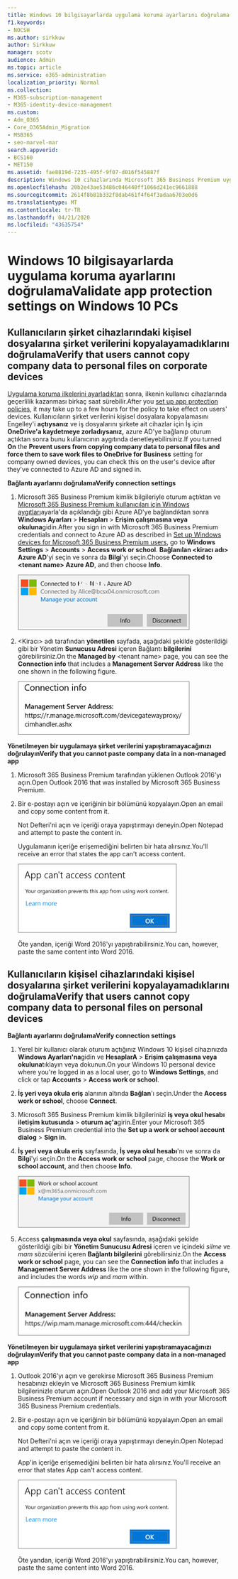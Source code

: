 ```yaml
---
title: Windows 10 bilgisayarlarda uygulama koruma ayarlarını doğrulama
f1.keywords:
- NOCSH
ms.author: sirkkuw
author: Sirkkuw
manager: scotv
audience: Admin
ms.topic: article
ms.service: o365-administration
localization_priority: Normal
ms.collection:
- M365-subscription-management
- M365-identity-device-management
ms.custom:
- Adm_O365
- Core_O365Admin_Migration
- MSB365
- seo-marvel-mar
search.appverid:
- BCS160
- MET150
ms.assetid: fae8819d-7235-495f-9f07-d016f545887f
description: Windows 10 cihazlarında Microsoft 365 Business Premium uygulama koruma ayarlarını doğrulayın ve kullanıcıların şirket verilerini kişisel dosyalara veya yönetilmeyen uygulamalara kopyalayamayacağını doğrulayın.
ms.openlocfilehash: 20b2e43ae53486c046440ff1066d241ec9661888
ms.sourcegitcommit: 2614f8b81b332f8dab461f4f64f3adaa6703e0d6
ms.translationtype: MT
ms.contentlocale: tr-TR
ms.lasthandoff: 04/21/2020
ms.locfileid: "43635754"
---
```

# <a name="validate-app-protection-settings-on-windows-10-pcs"></a><span data-ttu-id="5308f-103">Windows 10 bilgisayarlarda uygulama koruma ayarlarını doğrulama</span><span class="sxs-lookup"><span data-stu-id="5308f-103">Validate app protection settings on Windows 10 PCs</span></span>

## <a name="verify-that-users-cannot-copy-company-data-to-personal-files-on-corporate-devices"></a><span data-ttu-id="5308f-104">Kullanıcıların şirket cihazlarındaki kişisel dosyalarına şirket verilerini kopyalayamadıklarını doğrulama</span><span class="sxs-lookup"><span data-stu-id="5308f-104">Verify that users cannot copy company data to personal files on corporate devices</span></span>

<span data-ttu-id="5308f-105">[Uygulama koruma ilkelerini ayarladıktan](protection-settings-for-windows-10-devices.md) sonra, ilkenin kullanıcı cihazlarında geçerlilik kazanması birkaç saat sürebilir.</span><span class="sxs-lookup"><span data-stu-id="5308f-105">After you [set up app protection policies](protection-settings-for-windows-10-devices.md), it may take up to a few hours for the policy to take effect on users' devices.</span></span> <span data-ttu-id="5308f-106">Kullanıcıların şirket verilerini kişisel dosyalara kopyalamasını Engelley'i **açtıysanız** ve iş dosyalarını şirkete ait cihazlar için İş için **OneDrive'a kaydetmeye zorladıysanız,** azure AD'ye bağlanıp oturum açtıktan sonra bunu kullanıcının aygıtında denetleyebilirsiniz.</span><span class="sxs-lookup"><span data-stu-id="5308f-106">If you turned **On** the **Prevent users from copying company data to personal files and force them to save work files to OneDrive for Business** setting for company owned devices, you can check this on the user's device after they've connected to Azure AD and signed in.</span></span> 
  
 <span data-ttu-id="5308f-107">**Bağlantı ayarlarını doğrulama**</span><span class="sxs-lookup"><span data-stu-id="5308f-107">**Verify connection settings**</span></span>
  
1. <span data-ttu-id="5308f-108">Microsoft 365 Business Premium kimlik bilgileriyle oturum açtıktan ve [Microsoft 365 Business Premium kullanıcıları için Windows aygıtları](set-up-windows-devices.md)ayarla'da açıklandığı gibi Azure AD'ye bağlandıktan sonra **Windows Ayarları** \> **Hesapları** \> **Erişim çalışmasına veya okuluna**gidin.</span><span class="sxs-lookup"><span data-stu-id="5308f-108">After you sign in with Microsoft 365 Business Premium credentials and connect to Azure AD as described in [Set up Windows devices for Microsoft 365 Business Premium users](set-up-windows-devices.md), go to **Windows Settings** \> **Accounts** \> **Access work or school**.</span></span> <span data-ttu-id="5308f-109">**Bağlanılan \<kiracı adı\> Azure AD**'yi seçin ve sonra da **Bilgi**'yi seçin.</span><span class="sxs-lookup"><span data-stu-id="5308f-109">Choose **Connected to \<tenant name\> Azure AD**, and then choose **Info**.</span></span>
    
    ![Click or tap Info on the Connected to Azure AD dialog.](../media/a36ede2b-d1a0-4d4e-8ea7-af39b4b63890.png)
  
2. <span data-ttu-id="5308f-111">\<Kiracı\> adı tarafından **yönetilen** sayfada, aşağıdaki şekilde gösterildiği gibi bir Yönetim **Sunucusu Adresi** içeren Bağlantı **bilgilerini** görebilirsiniz.</span><span class="sxs-lookup"><span data-stu-id="5308f-111">On the **Managed by** \<tenant name\> page, you can see the **Connection info** that includes a **Management Server Address** like the one shown in the following figure.</span></span> 
    
    ![Managed by page shows connection info of the device manager URL.](../media/47515a8e-2d0c-4bea-99f0-6b2545b88a11.png)
  
 <span data-ttu-id="5308f-113">**Yönetilmeyen bir uygulamaya şirket verilerini yapıştıramayacağınızı doğrulayın**</span><span class="sxs-lookup"><span data-stu-id="5308f-113">**Verify that you cannot paste company data in a non-managed app**</span></span>
  
1. <span data-ttu-id="5308f-114">Microsoft 365 Business Premium tarafından yüklenen Outlook 2016'yı açın.</span><span class="sxs-lookup"><span data-stu-id="5308f-114">Open Outlook 2016 that was installed by Microsoft 365 Business Premium.</span></span>
    
2. <span data-ttu-id="5308f-115">Bir e-postayı açın ve içeriğinin bir bölümünü kopyalayın.</span><span class="sxs-lookup"><span data-stu-id="5308f-115">Open an email and copy some content from it.</span></span>
    
    <span data-ttu-id="5308f-116">Not Defteri'ni açın ve içeriği oraya yapıştırmayı deneyin.</span><span class="sxs-lookup"><span data-stu-id="5308f-116">Open Notepad and attempt to paste the content in.</span></span>
    
    <span data-ttu-id="5308f-117">Uygulamanın içeriğe erişemediğini belirten bir hata alırsınız.</span><span class="sxs-lookup"><span data-stu-id="5308f-117">You'll receive an error that states the app can't access content.</span></span>
    
    ![A dialog that states app can't access content when you paste into an unmanaged app.](../media/5e82b154-cf2f-43c8-ae80-b45d8ad80e56.png)
  
    <span data-ttu-id="5308f-119">Öte yandan, içeriği Word 2016'yı yapıştırabilirsiniz.</span><span class="sxs-lookup"><span data-stu-id="5308f-119">You can, however, paste the same content into Word 2016.</span></span>
    
## <a name="verify-that-users-cannot-copy-company-data-to-personal-files-on-personal-devices"></a><span data-ttu-id="5308f-120">Kullanıcıların kişisel cihazlarındaki kişisel dosyalarına şirket verilerini kopyalayamadıklarını doğrulama</span><span class="sxs-lookup"><span data-stu-id="5308f-120">Verify that users cannot copy company data to personal files on personal devices</span></span>

 <span data-ttu-id="5308f-121">**Bağlantı ayarlarını doğrulama**</span><span class="sxs-lookup"><span data-stu-id="5308f-121">**Verify connection settings**</span></span>
  
1. <span data-ttu-id="5308f-122">Yerel bir kullanıcı olarak oturum açtığınız Windows 10 kişisel cihazınızda **Windows Ayarları'na**gidin ve **HesaplarA** \> **Erişim çalışmasına veya okuluna**tıklayın veya dokunun.</span><span class="sxs-lookup"><span data-stu-id="5308f-122">On your Windows 10 personal device where you're logged in as a local user, go to **Windows Settings**, and click or tap **Accounts** \> **Access work or school**.</span></span>
    
2. <span data-ttu-id="5308f-123">**İş yeri veya okula eriş** alanının altında **Bağlan**'ı seçin.</span><span class="sxs-lookup"><span data-stu-id="5308f-123">Under the **Access work or school**, choose **Connect**.</span></span>
    
3. <span data-ttu-id="5308f-124">Microsoft 365 Business Premium kimlik bilgilerinizi **iş veya okul hesabı iletişim kutusunda** \> **oturum aç'a**girin.</span><span class="sxs-lookup"><span data-stu-id="5308f-124">Enter your Microsoft 365 Business Premium credential into the **Set up a work or school account dialog** \> **Sign in**.</span></span>
    
4. <span data-ttu-id="5308f-125">**İş yeri veya okula eriş** sayfasında, **İş veya okul hesabı**'nı ve sonra da **Bilgi**'yi seçin.</span><span class="sxs-lookup"><span data-stu-id="5308f-125">On the **Access work or school** page, choose the **Work or school account**, and then choose **Info**.</span></span>
    
    ![İş veya okul hesabı iletişim kutusundaKi Bilgiler'i tıklatın veya dokunun.](../media/63bd8b32-cb32-4afa-8ce0-6070ac403abc.png)
  
5. <span data-ttu-id="5308f-127">Access **çalışmasında veya okul** sayfasında, aşağıdaki şekilde gösterildiği gibi bir **Yönetim Sunucusu Adresi** içeren ve içindeki *silme* ve *mam* sözcülerini içeren **Bağlantı bilgilerini** görebilirsiniz.</span><span class="sxs-lookup"><span data-stu-id="5308f-127">On the **Access work or school** page, you can see the **Connection info** that includes a **Management Server Address** like the one shown in the following figure, and includes the words  *wip*  and  *mam*  within.</span></span> 
    
    ![Managed by page shows connection info URL that includes the words mam and wpi.](../media/abd4eaf4-44fa-4538-a3e8-1e0d331dfe1e.png)
  
 <span data-ttu-id="5308f-129">**Yönetilmeyen bir uygulamaya şirket verilerini yapıştıramayacağınızı doğrulayın**</span><span class="sxs-lookup"><span data-stu-id="5308f-129">**Verify that you cannot paste company data in a non-managed app**</span></span>
  
1. <span data-ttu-id="5308f-130">Outlook 2016'yı açın ve gerekirse Microsoft 365 Business Premium hesabınızı ekleyin ve Microsoft 365 Business Premium kimlik bilgilerinizle oturum açın.</span><span class="sxs-lookup"><span data-stu-id="5308f-130">Open Outlook 2016 and add your Microsoft 365 Business Premium account if necessary and sign in with your Microsoft 365 Business Premium credentials.</span></span>
    
2. <span data-ttu-id="5308f-131">Bir e-postayı açın ve içeriğinin bir bölümünü kopyalayın.</span><span class="sxs-lookup"><span data-stu-id="5308f-131">Open an email and copy some content from it.</span></span>
    
    <span data-ttu-id="5308f-132">Not Defteri'ni açın ve içeriği oraya yapıştırmayı deneyin.</span><span class="sxs-lookup"><span data-stu-id="5308f-132">Open Notepad and attempt to paste the content in.</span></span>
    
    <span data-ttu-id="5308f-133">App'in içeriğe erişemediğini belirten bir hata alırsınız.</span><span class="sxs-lookup"><span data-stu-id="5308f-133">You'll receive an error that states App can't access content.</span></span>
    
    ![A dialog that states app can't access content when you paste into an unmanaged app.](../media/5e82b154-cf2f-43c8-ae80-b45d8ad80e56.png)
  
    <span data-ttu-id="5308f-135">Öte yandan, içeriği Word 2016'yı yapıştırabilirsiniz.</span><span class="sxs-lookup"><span data-stu-id="5308f-135">You can, however, paste the same content into Word 2016.</span></span>
    

